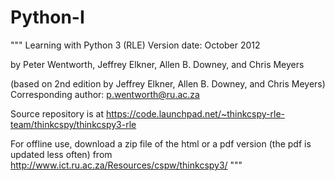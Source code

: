 # Python-I

"""
Learning with Python 3 (RLE)
Version date: October 2012

by Peter Wentworth, Jeffrey Elkner, Allen B. Downey, and Chris Meyers

(based on 2nd edition by Jeffrey Elkner, Allen B. Downey, and Chris Meyers)
Corresponding author: p.wentworth@ru.ac.za

Source repository is at https://code.launchpad.net/~thinkcspy-rle-team/thinkcspy/thinkcspy3-rle

For offline use, download a zip file of the html or a pdf version (the pdf is updated less often) from http://www.ict.ru.ac.za/Resources/cspw/thinkcspy3/
"""
